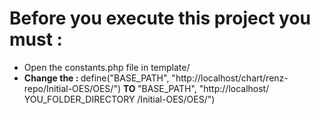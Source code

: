 # Before you execute this project you must :

<ul>
  <li>Open the constants.php file in template/ </li>
  <li><b>Change the  : </b>define("BASE_PATH", "http://localhost/chart/renz-repo/Initial-OES/OES/") <b> TO </b> "BASE_PATH", "http://localhost/ YOU_FOLDER_DIRECTORY /Initial-OES/OES/")</li>
</ul>
